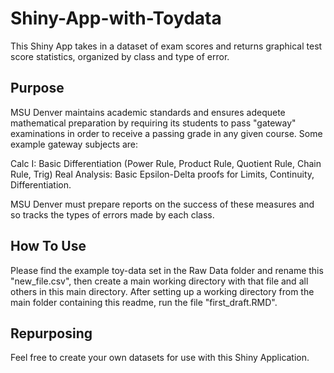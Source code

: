 # Shiny-App-with-Toydata
This Shiny App takes in a dataset of exam scores and returns graphical test score statistics, organized by class and type of error.

## Purpose

MSU Denver maintains academic standards and ensures adequete mathematical preparation by requiring its students to pass "gateway" examinations in order to receive a passing grade in any given course. Some example gateway subjects are:

Calc I: Basic Differentiation (Power Rule, Product Rule, Quotient Rule, Chain Rule, Trig)
Real Analysis: Basic Epsilon-Delta proofs for Limits, Continuity, Differentiation.

MSU Denver must prepare reports on the success of these measures and so tracks the types of errors made by each class.

## How To Use

Please find the example toy-data set in the Raw Data folder and rename this "new_file.csv", then create a main working directory with
that file and all others in this main directory. After setting up a working directory from the main folder 
containing this readme, run the file "first_draft.RMD".

## Repurposing

Feel free to create your own datasets for use with this Shiny Application. 
